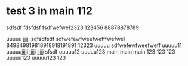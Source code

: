 # test 3 in main 112
sdfsdf
fdsfdsf
fsdfwefwe12323
123456
88878878789

uuuuu
jjjjj
sdfsdfsdf
sdfwefewfweefwefffwefwe1
849849819818918918191891
12323
uuuuu
sdfwefewfweefweff
uuuuu11
uuuuujjjjj
jjjjj
jjjjj sfsdf
uuuuu12
uuuuu123  main   main   main 
123
123
123
uuuuu123
uuuuu123
123
